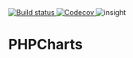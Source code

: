 <a href="https://travis-ci.org/joshavg/PHPCharts">
    <img src="https://travis-ci.org/joshavg/PHPCharts.svg?branch=master" alt="Build status">
</a>
<a href="https://codecov.io/gh/joshavg/PHPCharts">
  <img src="https://codecov.io/gh/joshavg/PHPCharts/branch/master/graph/badge.svg" alt="Codecov">
</a>
<img src="https://insight.sensiolabs.com/projects/fb26b0be-b46b-4db2-845c-8b0d093ebeaf/mini.png" alt="insight">

# PHPCharts

